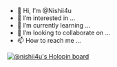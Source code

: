 - 👋 Hi, I’m @Nishii4u
- 👀 I’m interested in ...
- 🌱 I’m currently learning ...
- 💞️ I’m looking to collaborate on ...
- 📫 How to reach me ...

<!---
Nishii4u/Nishii4u is a ✨ special ✨ repository because its `README.md` (this file) appears on your GitHub profile.
You can click the Preview link to take a look at your changes.
--->
[![@nishii4u's Holopin board](https://holopin.me/nishii4u)](https://holopin.io/@nishii4u)
<script src="https://platform.linkedin.com/badges/js/profile.js" async defer type="text/javascript"></script>
